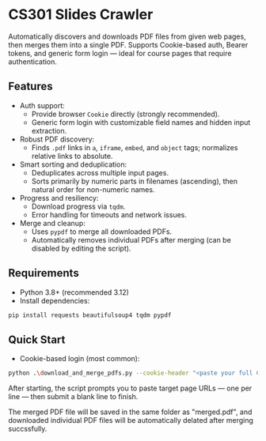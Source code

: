 # CS301 Slides Crawler

Automatically discovers and downloads PDF files from given web pages, then merges them into a single PDF. Supports Cookie-based auth, Bearer tokens, and generic form login — ideal for course pages that require authentication.

## Features
- Auth support:
  - Provide browser `Cookie` directly (strongly recommended).
  - Generic form login with customizable field names and hidden input extraction.
- Robust PDF discovery:
  - Finds `.pdf` links in `a`, `iframe`, `embed`, and `object` tags; normalizes relative links to absolute.
- Smart sorting and deduplication:
  - Deduplicates across multiple input pages.
  - Sorts primarily by numeric parts in filenames (ascending), then natural order for non-numeric names.
- Progress and resiliency:
  - Download progress via `tqdm`.
  - Error handling for timeouts and network issues.
- Merge and cleanup:
  - Uses `pypdf` to merge all downloaded PDFs.
  - Automatically removes individual PDFs after merging (can be disabled by editing the script).

## Requirements
- Python 3.8+ (recommended 3.12)
- Install dependencies:

```bash
pip install requests beautifulsoup4 tqdm pypdf
```

## Quick Start
- Cookie-based login (most common):

```bash
python .\download_and_merge_pdfs.py --cookie-header "<paste your full Cookie value here>"
```

After starting, the script prompts you to paste target page URLs — one per line — then submit a blank line to finish.

The merged PDF file will be saved in the same folder as "merged.pdf", and downloaded individual PDF files will be automatically delated after merging succssfully.
